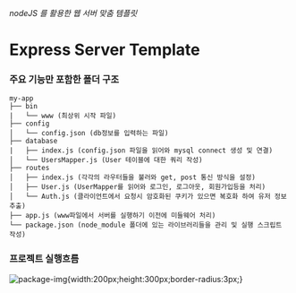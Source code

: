 *nodeJS 를 활용한 웹 서버 맞춤 템플릿*
# Express Server Template

### 주요 기능만 포함한 폴더 구조
```
my-app
├── bin
|   └── www (최상위 시작 파일)
├── config
│   └── config.json (db정보를 입력하는 파일)
├── database
|   ├── index.js (config.json 파일을 읽어와 mysql connect 생성 및 연결)
│   └── UsersMapper.js (User 테이블에 대한 쿼리 작성)
├── routes
│   ├── index.js (각각의 라우터들을 불러와 get, post 통신 방식을 설정)
│   ├── User.js (UserMapper를 읽어와 로그인, 로그아웃, 회원가입등을 처리)
│   └── Auth.js (클라이언트에서 요청시 암호화된 쿠키가 있으면 복호화 하여 유저 정보 추출)
├── app.js (www파일에서 서버를 실행하기 이전에 미들웨어 처리)
└── package.json (node_module 폴더에 있는 라이브러리들을 관리 및 실행 스크립트 작성)

```

### 프로젝트 실행흐름
![package-img](https://user-images.githubusercontent.com/62233873/76976999-15259d00-6978-11ea-93d9-e23462577fbf.PNG){width:200px;height:300px;border-radius:3px;}
